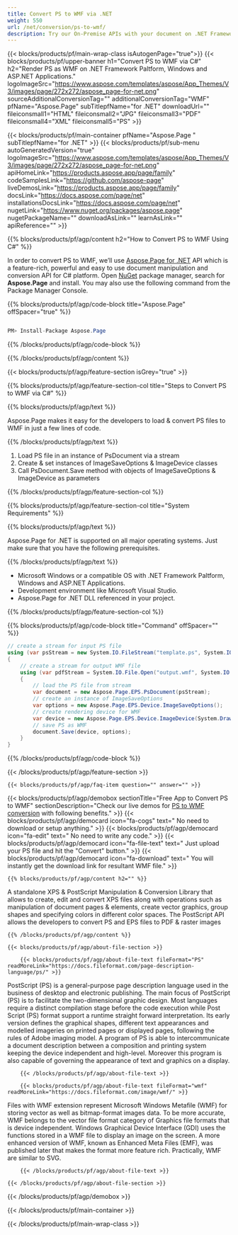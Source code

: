 ```yaml
---
title: Convert PS to WMF via .NET 
weight: 550
url: /net/conversion/ps-to-wmf/ 
description: Try our On-Premise APIs with your document on .NET Framework Paltform, Windows and ASP.NET Applications.
---
```


{{< blocks/products/pf/main-wrap-class isAutogenPage="true">}}
{{< blocks/products/pf/upper-banner h1="Convert PS to WMF via C#" h2="Render PS as WMF on .NET Framework Paltform, Windows and ASP.NET Applications." logoImageSrc="https://www.aspose.com/templates/aspose/App_Themes/V3/images/page/272x272/aspose_page-for-net.png" sourceAdditionalConversionTag="" additionalConversionTag="WMF" pfName="Aspose.Page" subTitlepfName="for .NET" downloadUrl="" fileiconsmall1="HTML" fileiconsmall2="JPG" fileiconsmall3="PDF" fileiconsmall4="XML" fileiconsmall5="PS" >}}

{{< blocks/products/pf/main-container pfName="Aspose.Page " subTitlepfName="for .NET" >}}
{{< blocks/products/pf/sub-menu autoGeneratedVersion="true" logoImageSrc="https://www.aspose.com/templates/aspose/App_Themes/V3/images/page/272x272/aspose_page-for-net.png" apiHomeLink="https://products.aspose.app/page/family" codeSamplesLink="https://github.com/aspose-page" liveDemosLink="https://products.aspose.app/page/family" docsLink="https://docs.aspose.com/page/net" installationsDocsLink="https://docs.aspose.com/page/net" nugetLink="https://www.nuget.org/packages/aspose.page" nugetPackageName="" downloadAsLink="" learnAsLink="" apiReference="" >}}

{{% blocks/products/pf/agp/content h2="How to Convert PS to WMF Using C#" %}}

 In order to convert PS to WMF, we’ll use
 [Aspose.Page for .NET](https://products.aspose.com/page/net) 
 API which is a feature-rich, powerful and easy to use document manipulation and conversion API for C# platform. Open
 [NuGet](https://www.nuget.org/packages/aspose.page) 
 package manager, search for
 **Aspose.Page** 
 and install. You may also use the following command from the Package Manager Console.

{{% blocks/products/pf/agp/code-block title="Aspose.Page" offSpacer="true" %}}

```cs

PM> Install-Package Aspose.Page

```

{{% /blocks/products/pf/agp/code-block %}}

{{% /blocks/products/pf/agp/content %}}

{{< blocks/products/pf/agp/feature-section isGrey="true" >}}

{{% blocks/products/pf/agp/feature-section-col title="Steps to Convert PS to WMF via C#" %}}

{{% blocks/products/pf/agp/text %}}

 Aspose.Page makes it easy for the developers to load & convert PS files to WMF in just a few lines of code.

{{% /blocks/products/pf/agp/text %}}

1.  Load PS file in an instance of PsDocument via a stream
1.  Create & set instances of ImageSaveOptions & ImageDevice classes
1.  Call PsDocument.Save method with objects of ImageSaveOptions & ImageDevice as parameters

{{% /blocks/products/pf/agp/feature-section-col %}}

{{% blocks/products/pf/agp/feature-section-col title="System Requirements" %}}

{{% blocks/products/pf/agp/text %}}

 Aspose.Page for .NET is supported on all major operating systems. Just make sure that you have the following prerequisites.

{{% /blocks/products/pf/agp/text %}}

-  Microsoft Windows or a compatible OS with .NET Framework Paltform, Windows and ASP.NET Applications.
-  Development environment like Microsoft Visual Studio.
-  Aspose.Page for .NET DLL referenced in your project.

{{% /blocks/products/pf/agp/feature-section-col %}}

{{% blocks/products/pf/agp/code-block title="Command" offSpacer="" %}}

```cs
// create a stream for input PS file
using (var psStream = new System.IO.FileStream("template.ps", System.IO.FileMode.Create, System.IO.FileAccess.Read))
{
    // create a stream for output WMF file
    using (var pdfStream = System.IO.File.Open("output.wmf", System.IO.FileMode.Open, System.IO.FileAccess.Write))
    {
        // load the PS file from stream
        var document = new Aspose.Page.EPS.PsDocument(psStream);
        // create an instance of ImageSaveOptions
        var options = new Aspose.Page.EPS.Device.ImageSaveOptions();
        // create rendering device for WMF
        var device = new Aspose.Page.EPS.Device.ImageDevice(System.Drawing.Imaging.ImageFormat.Wmf);
        // save PS as WMF
        document.Save(device, options);
    }
} 

```

{{% /blocks/products/pf/agp/code-block %}}

{{< /blocks/products/pf/agp/feature-section >}}

    {{< blocks/products/pf/agp/faq-item question="" answer="" >}}
 

<!-- aboutfile Starts -->

{{< blocks/products/pf/agp/demobox sectionTitle="Free App to Convert PS to WMF" sectionDescription="Check our live demos for [PS to WMF conversion](https://products.aspose.app/page/conversion/ps-to-wmf) with following benefits." >}}
        {{< blocks/products/pf/agp/democard icon="fa-cogs" text=" No need to download or setup anything." >}}
        {{< blocks/products/pf/agp/democard icon="fa-edit" text=" No need to write any code." >}}
        {{< blocks/products/pf/agp/democard icon="fa-file-text" text=" Just upload your PS file and hit the \"Convert\" button." >}}
        {{< blocks/products/pf/agp/democard icon="fa-download" text=" You will instantly get the download link for resultant WMF file." >}}

    {{% blocks/products/pf/agp/content h2="" %}}

 A standalone XPS & PostScript Manipulation & Conversion Library that allows to create, edit and convert XPS files along with operations such as manipulation of document pages & elements, create vector graphics, group shapes and specifying colors in different color spaces. The PostScript API allows the developers to convert PS and EPS files to PDF & raster images



    {{% /blocks/products/pf/agp/content %}}

    {{< blocks/products/pf/agp/about-file-section >}}

        {{< blocks/products/pf/agp/about-file-text fileFormat="PS" readMoreLink="https://docs.fileformat.com/page-description-language/ps/" >}}
PostScript (PS) is a general-purpose page description language used in the business of desktop and electronic publishing. The main focus of PostScript (PS) is to facilitate the two-dimensional graphic design. Most languages require a distinct compilation stage before the code execution while Post Script (PS) format support a runtime straight forward interpretation. Its early version defines the graphical shapes, different text appearances and modelled imageries on printed pages or displayed pages, following the rules of Adobe imaging model. A program of PS is able to intercommunicate a document description between a composition and printing system keeping the device independent and high-level. Moreover this program is also capable of governing the appearance of text and graphics on a display.

        {{< /blocks/products/pf/agp/about-file-text >}}

        {{< blocks/products/pf/agp/about-file-text fileFormat="wmf" readMoreLink="https://docs.fileformat.com/image/wmf/" >}}
Files with WMF extension represent Microsoft Windows Metafile (WMF) for storing vector as well as bitmap-format images data. To be more accurate, WMF belongs to the vector file format category of Graphics file formats that is device independent. Windows Graphical Device Interface (GDI) uses the functions stored in a WMF file to display an image on the screen. A more enhanced version of WMF, known as Enhanced Meta Files (EMF), was published later that makes the format more feature rich. Practically, WMF are similar to SVG.

        {{< /blocks/products/pf/agp/about-file-text >}}

    {{< /blocks/products/pf/agp/about-file-section >}}

{{< /blocks/products/pf/agp/demobox >}}

<!-- aboutfile Ends -->

{{< /blocks/products/pf/main-container >}}
    
{{< /blocks/products/pf/main-wrap-class >}}